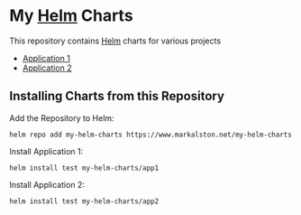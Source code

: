 # My [Helm](https://helm.sh) Charts

This repository contains [Helm](https://helm.sh) charts for various projects

* [Application 1](charts/app1/)
* [Application 2](charts/app2/)

## Installing Charts from this Repository

Add the Repository to Helm:

    helm repo add my-helm-charts https://www.markalston.net/my-helm-charts

Install Application 1:

    helm install test my-helm-charts/app1

Install Application 2:

    helm install test my-helm-charts/app2
